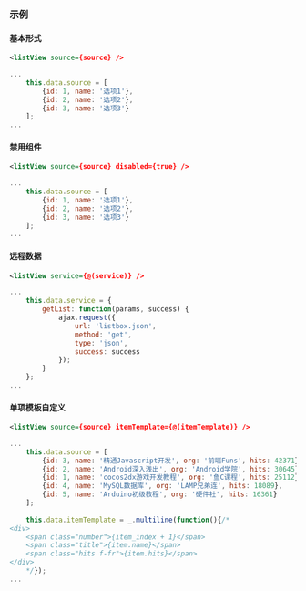### 示例
#### 基本形式

<div class="m-example" id="j-example1"></div>

```xml
<listView source={source} />
```

```javascript
...
    this.data.source = [
        {id: 1, name: '选项1'},
        {id: 2, name: '选项2'},
        {id: 3, name: '选项3'}
    ];
...
```

#### 禁用组件

<div class="m-example" id="j-example2"></div>

```xml
<listView source={source} disabled={true} />
```

```javascript
...
    this.data.source = [
        {id: 1, name: '选项1'},
        {id: 2, name: '选项2'},
        {id: 3, name: '选项3'}
    ];
...
```

#### 远程数据

<div class="m-example" id="j-example3"></div>

```xml
<listView service={@(service)} />
```

```javascript
...
    this.data.service = {
        getList: function(params, success) {
            ajax.request({
                url: 'listbox.json',
                method: 'get',
                type: 'json',
                success: success
            });
        }
    };
...
```

#### 单项模板自定义

<div class="m-example" id="j-example4"></div>

```xml
<listView source={source} itemTemplate={@(itemTemplate)} />
```

```javascript
...
    this.data.source = [
        {id: 3, name: '精通Javascript开发', org: '前端Funs', hits: 42371},
        {id: 2, name: 'Android深入浅出', org: 'Android学院', hits: 30645},
        {id: 1, name: 'cocos2dx游戏开发教程', org: '鱼C课程', hits: 25112},
        {id: 4, name: 'MySQL数据库', org: 'LAMP兄弟连', hits: 18089},
        {id: 5, name: 'Arduino初级教程', org: '硬件社', hits: 16361}
    ];
    
    this.data.itemTemplate = _.multiline(function(){/*
<div>
    <span class="number">{item_index + 1}</span>
    <span class="title">{item.name}</span>
    <span class="hits f-fr">{item.hits}</span>
</div>
    */});
...
```
